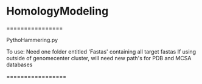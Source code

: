 # HomologyModeling

================

PythoHammering.py

To use: Need one folder entitled 'Fastas' containing all target fastas
        If using outside of genomecenter cluster, will need new path's for PDB and MCSA databases


=================
